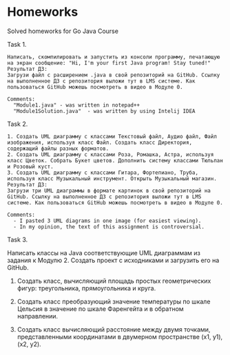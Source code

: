 # Homeworks
Solved homeworks for Go Java Course

  Task 1.
  
    Написать, скомпилировать и запустить из консоли программу, печатающую на экран сообщение: "Hi, I'm your first Java program! Stay tuned!"
    Результат ДЗ:
    Загрузи файл с расширением .java в свой репозиторий на GitHub. Ссылку на выполненное ДЗ с репозитория выложи тут в LMS системе. Как пользоваться GitHub можешь посмотреть в видео в Модуле 0.

    Comments:
      "Module1.java" - was written in notepad++ 
      "Module1Solution.java"  - was written by using Intelij IDEA
      
      
  Task 2.
  
    1. Создать UML диаграмму с классами Текстовый файл, Аудио файл, Файл изображения, используя класс Файл. Создать класс Директория,  содержащий файлы разных форматов.
    2. Создать UML диаграмму с классами Роза, Ромашка, Астра, используя класс Цветок. Собрать Букет цветов. Дополнить систему классами Тюльпан и Розовый куст.
    3. Создать UML диаграмму с классами Гитара, Фортепиано, Труба, используя класс Музыкальный инструмент. Открыть Музыкальный магазин.
    Результат ДЗ:
    Загрузи три UML диаграммы в формате картинок в свой репозиторий на GitHub. Ссылку на выполненное ДЗ с репозитория выложи тут в LMS системе. Как пользоваться GitHub можешь посмотреть в видео в Модуле 0.
    
    Comments:
      - I pasted 3 UML diagrams in one image (for easiest viewing).
      - In my opinion, the text of this assignment is controversial.


  Task 3.

  Написать классы на Java соответствующие UML диаграммам из задания к Модулю 2. Создать проект с исходниками и загрузить его на GitHub.
      
      
  1. Создать класс, вычисляющий площадь простых геометрических фигур: треугольника, прямоугольника и круга.

  2. Создать класс преобразующий значение температуры по шкале Цельсия в значение по шкале Фаренгейта и в обратном направлении.

  3. Создать класс вычисляющий расстояние между двумя точками, представленными координатами в двумерном пространстве (x1, y1), (x2, y2).
  
